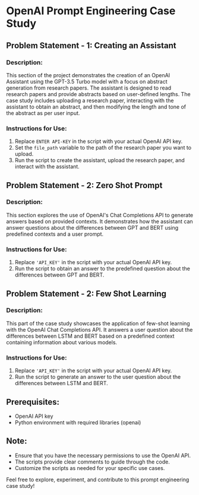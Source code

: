 # OpenAI Prompt Engineering Case Study

## Problem Statement - 1: Creating an Assistant

### Description:
This section of the project demonstrates the creation of an OpenAI Assistant using the GPT-3.5 Turbo model with a focus on abstract generation from research papers. The assistant is designed to read research papers and provide abstracts based on user-defined lengths. The case study includes uploading a research paper, interacting with the assistant to obtain an abstract, and then modifying the length and tone of the abstract as per user input.

### Instructions for Use:
1. Replace `ENTER API-KEY` in the script with your actual OpenAI API key.
2. Set the `file_path` variable to the path of the research paper you want to upload.
3. Run the script to create the assistant, upload the research paper, and interact with the assistant.

## Problem Statement - 2: Zero Shot Prompt

### Description:
This section explores the use of OpenAI's Chat Completions API to generate answers based on provided contexts. It demonstrates how the assistant can answer questions about the differences between GPT and BERT using predefined contexts and a user prompt.

### Instructions for Use:
1. Replace `'API_KEY'` in the script with your actual OpenAI API key.
2. Run the script to obtain an answer to the predefined question about the differences between GPT and BERT.

## Problem Statement - 2: Few Shot Learning

### Description:
This part of the case study showcases the application of few-shot learning with the OpenAI Chat Completions API. It answers a user question about the differences between LSTM and BERT based on a predefined context containing information about various models.

### Instructions for Use:
1. Replace `'API_KEY'` in the script with your actual OpenAI API key.
2. Run the script to generate an answer to the user question about the differences between LSTM and BERT.

## Prerequisites:
- OpenAI API key
- Python environment with required libraries (openai)

## Note:
- Ensure that you have the necessary permissions to use the OpenAI API.
- The scripts provide clear comments to guide through the code.
- Customize the scripts as needed for your specific use cases.

Feel free to explore, experiment, and contribute to this prompt engineering case study!
